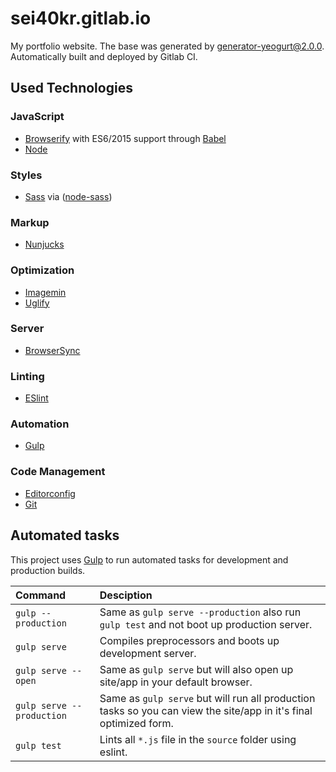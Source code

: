 # sei40kr.gitlab.io
My portfolio website.
The base was generated by
[generator-yeogurt@2.0.0](https://github.com/larsonjj/generator-yeogurt).
Automatically built and deployed by Gitlab CI.

## Used Technologies
### JavaScript
- [Browserify](http://browserify.org/) with ES6/2015 support through [Babel](https://babeljs.io/)
- [Node](https://nodejs.org/)

### Styles
- [Sass](http://sass-lang.com/) via ([node-sass](https://github.com/sass/node-sass))

### Markup
- [Nunjucks](https://mozilla.github.io/nunjucks/)

### Optimization
- [Imagemin](https://github.com/imagemin/imagemin)
- [Uglify](https://github.com/mishoo/UglifyJS)

### Server
- [BrowserSync](http://www.browsersync.io/)

### Linting
- [ESlint](http://eslint.org/)

### Automation
- [Gulp](http://gulpjs.com)

### Code Management
- [Editorconfig](http://editorconfig.org/)
- [Git](https://git-scm.com/)

## Automated tasks
This project uses [Gulp](http://gulpjs.com) to run automated tasks for development and production builds.

|Command|Desciption|
|:---|:---|
|`gulp --production`|Same as `gulp serve --production` also run `gulp test` and  not boot up production server.|
|`gulp serve`|Compiles preprocessors and boots up development server.|
|`gulp serve --open`|Same as `gulp serve` but will also open up site/app in your default browser.|
|`gulp serve --production`|Same as `gulp serve` but will run all production tasks so you can view the site/app in it's final optimized form.|
|`gulp test`|Lints all `*.js` file in the `source` folder using eslint.|
